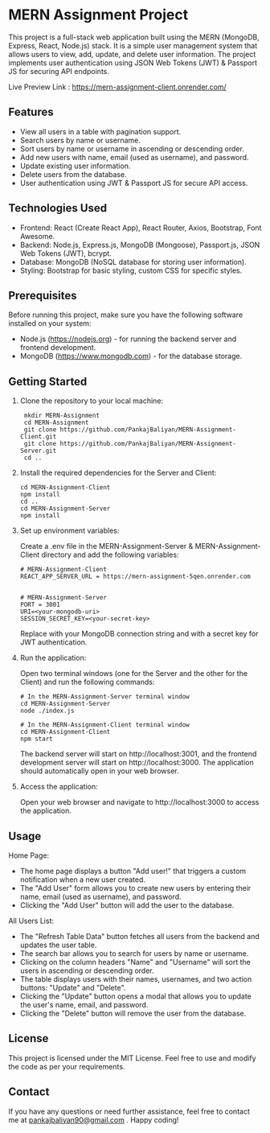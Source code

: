 # MERN Assignment Project

This project is a full-stack web application built using the MERN (MongoDB, Express, React, Node.js) stack. It is a simple user management system that allows users to view, add, update, and delete user information. The project implements user authentication using JSON Web Tokens (JWT) & Passport JS for securing API endpoints.

Live Preview Link : https://mern-assignment-client.onrender.com/

## Features

-   View all users in a table with pagination support.
-   Search users by name or username.
-   Sort users by name or username in ascending or descending order.
-   Add new users with name, email (used as username), and password.
-   Update existing user information.
-   Delete users from the database.
-   User authentication using JWT & Passport JS for secure API access.

## Technologies Used

-   Frontend: React (Create React App), React Router, Axios, Bootstrap, Font Awesome.
-   Backend: Node.js, Express.js, MongoDB (Mongoose), Passport.js, JSON Web Tokens (JWT), bcrypt.
-   Database: MongoDB (NoSQL database for storing user information).
-   Styling: Bootstrap for basic styling, custom CSS for specific styles.

## Prerequisites

Before running this project, make sure you have the following software installed on your system:

-   Node.js (https://nodejs.org) - for running the backend server and frontend development.
-   MongoDB (https://www.mongodb.com) - for the database storage.

## Getting Started

1. Clone the repository to your local machine:

    ```
     mkdir MERN-Assignment
     cd MERN-Assignment
     git clone https://github.com/PankajBaliyan/MERN-Assignment-Client.git
     git clone https://github.com/PankajBaliyan/MERN-Assignment-Server.git
     cd ..
    ```

2. Install the required dependencies for the Server and Client:

    ```
    cd MERN-Assignment-Client
    npm install
    cd ..
    cd MERN-Assignment-Server
    npm install
    ```

3. Set up environment variables:

    Create a .env file in the MERN-Assignment-Server & MERN-Assignment-Client directory and add the following variables:

    ```
    # MERN-Assignment-Client
    REACT_APP_SERVER_URL = https://mern-assignment-5qen.onrender.com


    # MERN-Assignment-Server
    PORT = 3001
    URI=<your-mongodb-uri>
    SESSION_SECRET_KEY=<your-secret-key>
    ```

    Replace <your-mongodb-uri> with your MongoDB connection string and <your-secret-key> with a secret key for JWT authentication.

4. Run the application:

    Open two terminal windows (one for the Server and the other for the Client) and run the following commands:

    ```
    # In the MERN-Assignment-Server terminal window
    cd MERN-Assignment-Server
    node ./index.js

    # In the MERN-Assignment-Client terminal window
    cd MERN-Assignment-Client
    npm start
    ```

    The backend server will start on http://localhost:3001, and the frontend development server will start on http://localhost:3000. The application should automatically open in your web browser.

5. Access the application:

    Open your web browser and navigate to http://localhost:3000 to access the application.

## Usage

Home Page:

-   The home page displays a button "Add user!" that triggers a custom notification when a new user created.
-   The "Add User" form allows you to create new users by entering their name, email (used as username), and password.
-   Clicking the "Add User" button will add the user to the database.

All Users List:

-   The "Refresh Table Data" button fetches all users from the backend and updates the user table.
-   The search bar allows you to search for users by name or username.
-   Clicking on the column headers "Name" and "Username" will sort the users in ascending or descending order.
-   The table displays users with their names, usernames, and two action buttons: "Update" and "Delete".
-   Clicking the "Update" button opens a modal that allows you to update the user's name, email, and password.
-   Clicking the "Delete" button will remove the user from the database.

## License

This project is licensed under the MIT License. Feel free to use and modify the code as per your requirements.

## Contact

If you have any questions or need further assistance, feel free to contact me at pankajbaliyan90@gmail.com . Happy coding!
